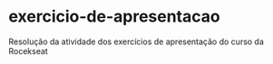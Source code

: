 # exercicio-de-apresentacao
 Resolução da atividade dos exercícios de apresentação do curso da Rocekseat
